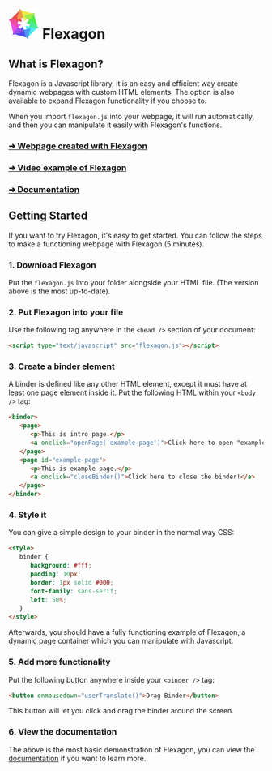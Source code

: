 
# <img src="logo2.png" width="60" height="60" /> Flexagon
## What is Flexagon?
Flexagon is a Javascript library, it is an easy and efficient way create dynamic webpages with custom HTML elements. The option is also available to expand Flexagon functionality if you choose to.

When you import `flexagon.js` into your webpage, it will run automatically, and then you can manipulate it easily with Flexagon's functions.

### [➜ Webpage created with Flexagon](https://jagorak.github.io/Flexagon)
### [➜ Video example of Flexagon](https://www.youtube.com/watch?v=WKCQJrdRDPM)
### [➜ Documentation](https://github.com/Jagorak/flexagon/blob/main/documentation.md)

## Getting Started

If you want to try Flexagon, it's easy to get started. You can follow the steps to make a functioning webpage with Flexagon (5 minutes).

### 1. Download Flexagon
Put the `flexagon.js` into your folder alongside your HTML file. (The version above is the most up-to-date).

### 2. Put Flexagon into your file
Use the following tag anywhere in the `<head />` section of your document:
```HTML
<script type="text/javascript" src="flexagon.js"></script>
```

### 3. Create a binder element
A binder is defined like any other HTML element, except it must have at least one page element inside it. Put the following HTML within your `<body />` tag:
```HTML
<binder>
   <page>
      <p>This is intro page.</p>
      <a onclick="openPage('example-page')">Click here to open "example-page!"</a>
   </page>
   <page id="example-page">
      <p>This is example page.</p>
      <a onclick="closeBinder()">Click here to close the binder!</a>
   </page>
</binder>
```

### 4. Style it
You can give a simple design to your binder in the normal way CSS:
```HTML
<style>
   binder {
      background: #fff;
      padding: 10px;
      border: 1px solid #000;
      font-family: sans-serif;
      left: 50%;
   }
</style>
```
Afterwards, you should have a fully functioning example of Flexagon, a dynamic page container which you can manipulate with Javascript.

### 5. Add more functionality
Put the following button anywhere inside your `<binder />` tag:
```HTML
<button onmousedown="userTranslate()">Drag Binder</button>
```
This button will let you click and drag the binder around the screen.

### 6. View the documentation
The above is the most basic demonstration of Flexagon, you can view the [documentation](https://github.com/Jagorak/flexagon/blob/main/documentation.md) if you want to learn more.
